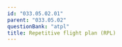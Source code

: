 ```yaml
---
id: "033.05.02.01"
parent: "033.05.02"
questionBank: "atpl"
title: Repetitive flight plan (RPL)
---
```

